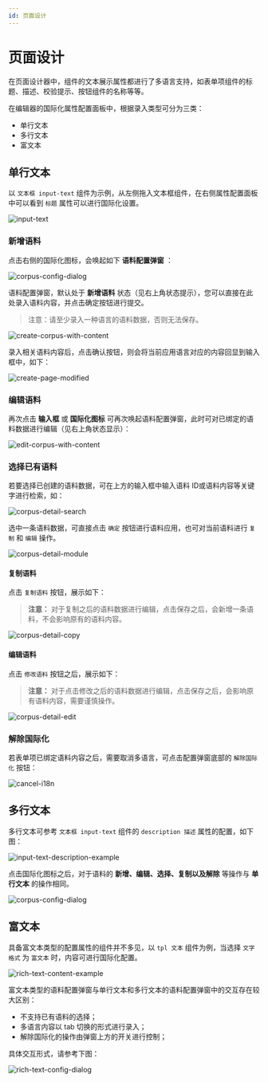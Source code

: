 ```yaml
---
id: 页面设计
---
```


# 页面设计

在页面设计器中，组件的文本展示属性都进行了多语言支持，如表单项组件的标题、描述、校验提示、按钮组件的名称等等。

在编辑器的国际化属性配置面板中，根据录入类型可分为三类：

- 单行文本
- 多行文本
- 富文本



## 单行文本

以 `文本框 input-text` 组件为示例，从左侧拖入文本框组件，在右侧属性配置面板中可以看到 `标题` 属性可以进行国际化设置。

![input-text](/img/国际化/应用国际化/页面设计/input-text.png)

### 新增语料

点击右侧的国际化图标，会唤起如下 **语料配置弹窗** ：

![corpus-config-dialog](/img/国际化/应用国际化/页面设计/corpus-config-dialog.png)



语料配置弹窗，默认处于 **新增语料** 状态（见右上角状态提示），您可以直接在此处录入语料内容，并点击确定按钮进行提交。

> 注意：请至少录入一种语言的语料数据，否则无法保存。

![create-corpus-with-content](/img/国际化/应用国际化/页面设计/create-corpus-with-content.png)



录入相关语料内容后，点击确认按钮，则会将当前应用语言对应的内容回显到输入框中，如下：

![create-page-modified](/img/国际化/应用国际化/页面设计/create-page-modified.png)



### 编辑语料

再次点击 **输入框** 或 **国际化图标** 可再次唤起语料配置弹窗，此时可对已绑定的语料数据进行编辑（见右上角状态显示）：

![edit-corpus-with-content](/img/国际化/应用国际化/页面设计/edit-corpus-with-content.png)



### 选择已有语料

若要选择已创建的语料数据，可在上方的输入框中输入语料 ID或语料内容等关键字进行检索，如：

![corpus-detail-search](/img/国际化/应用国际化/页面设计/corpus-detail-search.png)

选中一条语料数据，可直接点击 ``确定`` 按钮进行语料应用，也可对当前语料进行 ``复制`` 和 ``编辑`` 操作。

![corpus-detail-module](/img/国际化/应用国际化/页面设计/corpus-detail-module.png)

 #### 复制语料

点击 ``复制语料`` 按钮，展示如下：

> **注意：** 对于复制之后的语料数据进行编辑，点击保存之后，会新增一条语料，不会影响原有的语料内容。

![corpus-detail-copy](/img/国际化/应用国际化/页面设计/corpus-detail-copy.png)

#### 编辑语料

点击 ``修改语料`` 按钮之后，展示如下：

>  **注意：** 对于点击修改之后的语料数据进行编辑，点击保存之后，会影响原有语料内容，需要谨慎操作。

![corpus-detail-edit](/img/国际化/应用国际化/页面设计/corpus-detail-edit.png)





### 解除国际化

若表单项已绑定语料内容之后，需要取消多语言，可点击配置弹窗底部的 ``解除国际化`` 按钮：

![cancel-i18n](/img/国际化/应用国际化/页面设计/cancel-i18n.png)



## 多行文本

多行文本可参考 ``文本框 input-text`` 组件的 ``description 描述`` 属性的配置，如下图：

![input-text-description-example](/img/国际化/应用国际化/页面设计/input-text-description-example.png)

点击国际化图标之后，对于语料的 **新增、编辑、选择、复制以及解除** 等操作与 **单行文本** 的操作相同。

![corpus-config-dialog](/img/国际化/应用国际化/页面设计/corpus-config-dialog.png)



## 富文本

具备富文本类型的配置属性的组件并不多见，以 `tpl 文本` 组件为例，当选择 `文字格式` 为 `富文本` 时，内容可进行国际化配置。

![rich-text-content-example](/img/国际化/应用国际化/页面设计/rich-text-content-example.png)



富文本类型的语料配置弹窗与单行文本和多行文本的语料配置弹窗中的交互存在较大区别：

- 不支持已有语料的选择；
- 多语言内容以 tab 切换的形式进行录入；
- 解除国际化的操作由弹窗上方的开关进行控制；

具体交互形式，请参考下图：

![rich-text-config-dialog](/img/国际化/应用国际化/页面设计/rich-text-config-dialog.png)
